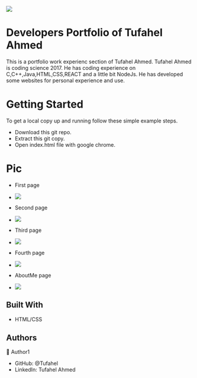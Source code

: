 ![](https://img.shields.io/badge/Microverse-blueviolet)

# Developers Portfolio of Tufahel Ahmed

This is a portfolio work experienc section of Tufahel Ahmed. Tufahel Ahmed is coding science 2017. He has coding experience on C,C++,Java,HTML,CSS,REACT and a little bit NodeJs. He has developed some websites for personal experience and use.


# Getting Started
To get a local copy up and running follow these simple example steps.

- Download this git repo.
- Extract this git copy.
- Open index.html file with google chrome.

# Pic

- First page
- ![](images/portfolio-1.png)

- Second page
- ![](images/portfolio-2.png)

- Third page
- ![](images/portfolio-3.png)

- Fourth page
- ![](images/portfolio-4.png)

- AboutMe page
- ![](images/about-me.png)

## Built With

- HTML/CSS


## Authors

👤 Author1

- GitHub: @Tufahel
- LinkedIn: Tufahel Ahmed

